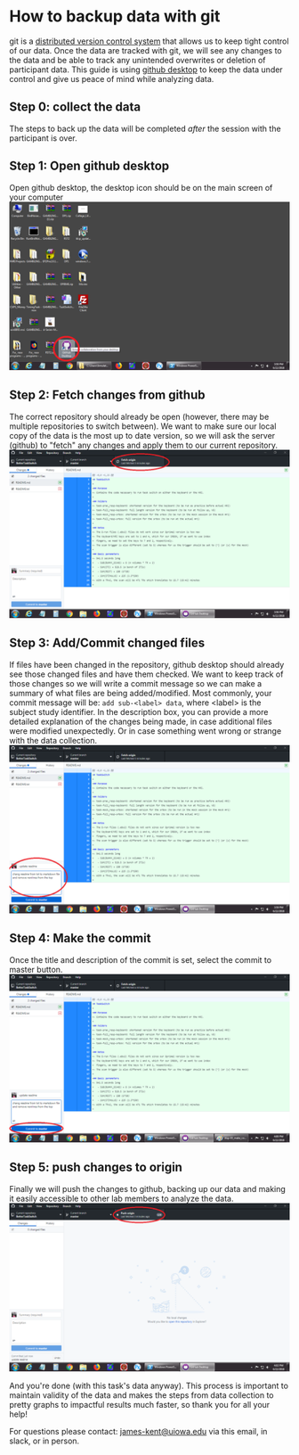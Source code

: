 # How to backup data with git
git is a [distributed version control system][1] that allows us to keep tight control of our data. 
Once the data are tracked with git, we will see any changes to the data and be able to track any unintended overwrites or deletion of participant data.
This guide is using [github desktop][2] to keep the data under control and give us peace of mind while analyzing data.

## Step 0: collect the data
The steps to back up the data will be completed _after_ the session with the participant is over.

## Step 1: Open github desktop
Open github desktop, the desktop icon should be on the main screen of your computer
![open github desktop](.imgs/step-01_open_github_desktop.png)

## Step 2: Fetch changes from github
The correct repository should already be open (however, there may be multiple repositories to switch between).
We want to make sure our local copy of the data is the most up to date version, so we will ask the server (github) to "fetch" any changes and apply them to our current repository.
![fetch changes from github](.imgs/step-02_click_on_fetch_origin.png)

## Step 3: Add/Commit changed files
If files have been changed in the repository, github desktop should already see those changed files and have them checked.
We want to keep track of those changes so we will write a commit message so we can make a summary of what files are being added/modified.
Most commonly, your commit message will be: `add sub-<label> data`, where \<label\> is the subject study identifier.
In the description box, you can provide a more detailed explanation of the changes being made, in case additional files were modified unexpectedly.
Or in case something went wrong or strange with the data collection.
![add/commit changed files](.imgs/step-03_make_commit_message.png)

## Step 4: Make the commit
Once the title and description of the commit is set, select the commit to master button.
![make the commit](.imgs/step-04_select_commit_to_master.png)

## Step 5: push changes to origin
Finally we will push the changes to github, backing up our data and making it easily accessible to other lab members to analyze the data.
![push changes to origin](.imgs/step-05_push_to_origin_master.png)


And you're done (with this task's data anyway). 
This process is important to maintain validity of the data and makes the steps from data collection to pretty graphs to impactful results much faster, so thank you for all your help!

For questions please contact: <james-kent@uiowa.edu> via this email, in slack, or in person.


[1]: (https://git-scm.com/book/en/v2/Getting-Started-About-Version-Control#_distributed_version_control_systems)
[2]: (https://desktop.github.com/)